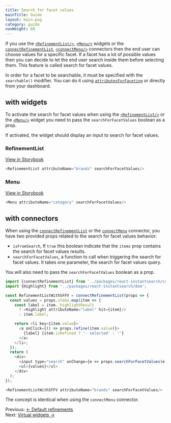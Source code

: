 ```yaml
---
title: Search for facet values
mainTitle: Guide
layout: main.pug
category: guide
navWeight: 68
---
```


If you use the [`<RefinementList/>`](widgets/RefinementList.html), [`<Menu/>`](widgets/Menu.html) widgets
or the [`connectRefinementList`](connectors/connectRefinementList.html), [`<connectMenu/>`](widgets/Menu.html)
connectors then the end user can choose values for a specific facet. If a facet has a lot of possible values then you can decide
to let the end user search inside them before selecting them. This feature is called search for facet values.

In order for a facet to be searchable, it must be specified with the `searchable()` modifier. You can do it using [`attributesForFaceting`](https://www.algolia.com/doc/rest-api/search/#attributesforfaceting) or directly from your dashboard.

## with widgets

To activate the search for facet values when using the [`<RefinementList/>`](widgets/RefinementList.html) or the [`<Menu/>`](widgets/Menu.html) widget
you need to pass the `searchForFacetValues` boolean as a prop.

If activated, the widget should display an input to search for facet values.

### RefinementList
<a class="btn" href="https://community.algolia.com/instantsearch.js/react/storybook/?selectedKind=RefinementList&selectedStory=with%20search%20for%20facets%20value" target="_blank">View in Storybook</a>

```javascript
<RefinementList attributeName="brands" searchForFacetValues/>
```

### Menu
<a class="btn" href="https://community.algolia.com/instantsearch.js/react/storybook/?selectedKind=Menu&selectedStory=with%20search%20for%20facets%20value" target="_blank">View in Storybook</a>

```javascript
<Menu attributeName="category" searchForFacetValues/>
```

## with connectors

When using the [`connectRefinementList`](connectors/connectRefinementList.html) or the [`connectMenu`](connectors/connectMenu.html)
connector, you have two provided props related to the search for facet values behavior:

* `isFromSearch`, If `true` this boolean indicate that the `items` prop contains the search for facet values results.
* `searchForFacetValues`, a function to call when triggering the search for facet values. It takes one parameter, the search
for facet values query.

You will also need to pass the `searchForFacetValues` boolean as a prop.

```javascript
import {connectRefinementList} from '../packages/react-instantsearch/connectors';
import {Highlight} from '../packages/react-instantsearch/dom';

const RefinementListWithSFFV = connectRefinementList(props => {
  const values = props.items.map(item => {
    const label = item._highlightResult
      ? <Highlight attributeName="label" hit={item}/>
      : item.label;

    return <li key={item.value}>
      <a onClick={() => props.refine(item.value)}>
        {label} {item.isRefined ? '- selected' : ''}
      </a>
    </li>;
  });
  return (
    <div>
      <input type="search" onChange={e => props.searchForFacetValues(e.target.value)}/>
      <ul>{values}</ul>
    </div>
  );
});

<RefinementListWithSFFV attributeName="brands" searchForFacetValues/>
```
The concept is identical when using the `connectMenu` connector.

<div class="guide-nav">
    <div class="guide-nav-left">
        Previous: <a href="guide/Default_refinements.html">← Default refinements</a>
    </div>
    <div class="guide-nav-right">
        Next: <a href="guide/Virtual_widgets.html">Virtual widgets →</a>
    </div>
</div>
